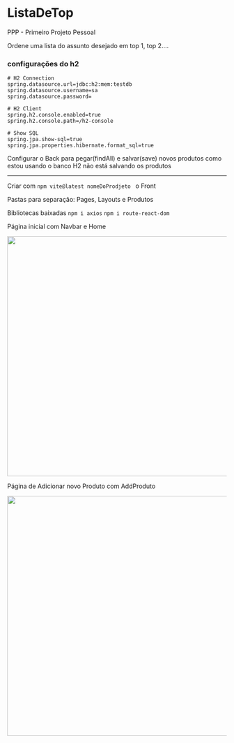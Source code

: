 # ListaDeTop
PPP - Primeiro Projeto Pessoal

Ordene uma lista do assunto desejado em top 1, top 2....



### configurações do h2

```
# H2 Connection
spring.datasource.url=jdbc:h2:mem:testdb
spring.datasource.username=sa
spring.datasource.password=

# H2 Client
spring.h2.console.enabled=true
spring.h2.console.path=/h2-console

# Show SQL
spring.jpa.show-sql=true
spring.jpa.properties.hibernate.format_sql=true
```

Configurar o Back para pegar(findAll) e salvar(save) novos produtos 
  como estou usando o banco H2 não está salvando os produtos

-------
Criar com  ```npm vite@latest nomeDoProdjeto ``` o Front

Pastas para separação: Pages, Layouts e Produtos

Bibliotecas baixadas ```npm i axios```
                     ```npm i route-react-dom```

Página inicial com Navbar e Home
<div align="center">
<img src="https://github.com/amandaAlvesa/ListaDeTop/assets/108950028/fe24d83b-7ce2-45b8-96fe-897d732b7037" width="550px">
</div>

Página de Adicionar novo Produto com AddProduto
<div align="center">
<img src="https://github.com/amandaAlvesa/Cadastro/assets/108950028/9baf2e44-0a71-414c-8c01-f40373199270)" width="550px">
</div>
